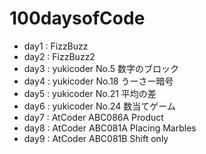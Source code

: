 # 100daysofCode

* day1 : FizzBuzz
* day2 : FizzBuzz2
* day3 : yukicoder No.5 数字のブロック
* day4 : yukicoder No.18 うーさー暗号
* day5 : yukicoder No.21 平均の差
* day6 : yukicoder No.24 数当てゲーム
* day7 : AtCoder ABC086A Product
* day8 : AtCoder ABC081A Placing Marbles
* day9 : AtCoder ABC081B Shift only


